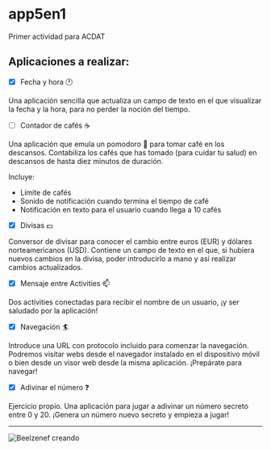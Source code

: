# app5en1

Primer actividad para ACDAT

## Aplicaciones a realizar:

- [x] Fecha y hora :clock1:

Una aplicación sencilla que actualiza un campo de texto en el que visualizar la fecha y la hora, para no perder la noción del tiempo.

- [ ] Contador de cafés :coffee:

Una aplicación que emula un pomodoro :tomato: para tomar café en los descansos. Contabiliza los cafés que has tomado (para cuidar tu salud) en descansos de hasta diez minutos de duración.

Incluye:

- Límite de cafés
- Sonido de notificación cuando termina el tiempo de café
- Notificación en texto para el usuario cuando llega a 10 cafés

- [x] Divisas :dollar:

Conversor de divisar para conocer el cambio entre euros (EUR) y dólares norteamericanos (USD). Contiene un campo de texto en el que, si hubiera nuevos cambios en la divisa, poder introducirlo a mano y así realizar cambios actualizados.

- [x] Mensaje entre Activities :mailbox:

Dos activities conectadas para recibir el nombre de un usuario, ¡y ser saludado por la aplicación!

- [x] Navegación :surfer:

Introduce una URL con protocolo incluido para comenzar la navegación.
Podremos visitar webs desde el navegador instalado en el dispositivo móvil o bien desde un visor web desde la misma aplicación. ¡Prepárate para navegar!

- [x] Adivinar el número :question:

Ejercicio propio. Una aplicación para jugar a adivinar un número secreto entre 0 y 20. ¡Genera un número nuevo secreto y empieza a jugar!

---


![Beelzenef creando](https://geekstorming.files.wordpress.com/2015/05/creando.png)